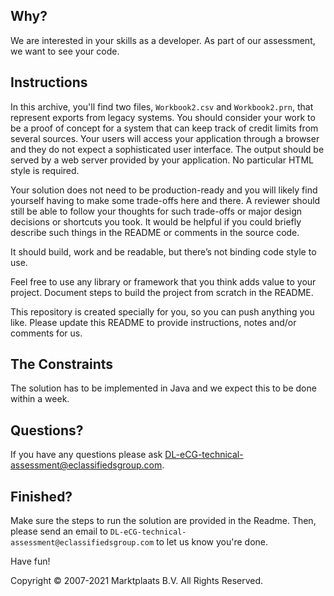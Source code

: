 ## Why?

We are interested in your skills as a developer. As part of our assessment, we want to see your code.

## Instructions

In this archive, you'll find two files, `Workbook2.csv` and `Workbook2.prn`, that represent exports from legacy 
systems. You should consider your work to be a proof of concept for a system that can keep track of credit limits from 
several sources. Your users will access your application through a browser and they do not expect a sophisticated user 
interface. The output should be served by a web server provided by your application. No particular HTML style is 
required. 

Your solution does not need to be production-ready and you will likely find yourself having to make some trade-offs 
here and there. A reviewer should still be able to follow your thoughts for such trade-offs or major design decisions 
or shortcuts you took. It would be helpful if you could briefly describe such things in the README or comments in the 
source code.

It should build, work and be readable, but there’s not binding code style to use.

Feel free to use any library or framework that you think adds value to your project. Document steps to build the 
project from scratch in the README.

This repository is created specially for you, so you can push anything you like. Please update this README to provide 
instructions, notes and/or comments for us.

## The Constraints

The solution has to be implemented in Java and we expect this to be done within a week.
    
## Questions?

If you have any questions please ask DL-eCG-technical-assessment@eclassifiedsgroup.com.

## Finished?

Make sure the steps to run the solution are provided in the Readme. Then, please send an email to 
`DL-eCG-technical-assessment@eclassifiedsgroup.com` to let us know you're done.

Have fun!


 Copyright © 2007-2021 Marktplaats B.V. All Rights Reserved.
